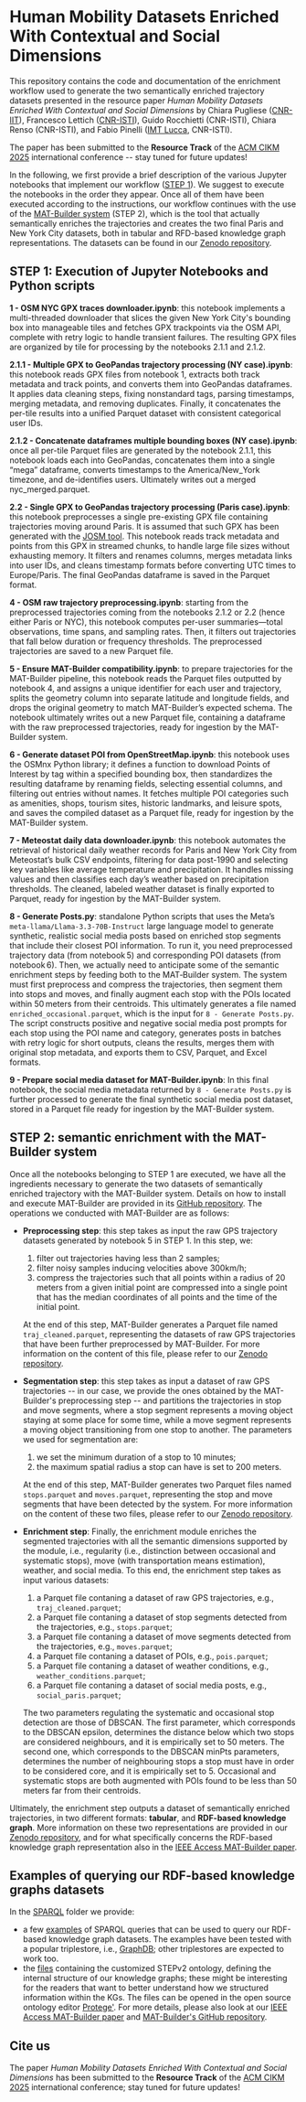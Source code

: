# Human Mobility Datasets Enriched With Contextual and Social Dimensions

This repository contains the code and documentation of the enrichment workflow used to generate the two semantically enriched trajectory datasets presented in the resource paper *Human Mobility Datasets Enriched With Contextual and Social Dimensions* by Chiara Pugliese ([CNR-IIT](https://www.iit.cnr.it/en/)), Francesco Lettich ([CNR-ISTI](https://www.isti.cnr.it/en/)), Guido Rocchietti (CNR-ISTI), Chiara Renso (CNR-ISTI), and Fabio Pinelli ([IMT Lucca](https://www.imtlucca.it/), CNR-ISTI). 

The paper has been submitted to the **Resource Track** of the [ACM CIKM 2025](https://cikm2025.org/) international conference -- stay tuned for future updates!

In the following, we first provide a brief description of the various Jupyter notebooks that implement our workflow ([STEP 1](https://github.com/Fr4nz83/MAT-Dataset/blob/main/README.md#step-1-execution-of-jupyter-notebooks-and-python-scripts)). We suggest to execute the notebooks in the order they appear.
Once all of them have been executed according to the instructions, our workflow continues with the use of the [MAT-Builder system](https://github.com/chiarap2/MAT_Builder) (STEP 2), which is the tool that actually semantically enriches the trajectories and creates the two final Paris and New York City datasets, both in tabular and RFD-based knowledge graph representations. The datasets can be found in our [Zenodo repository](https://doi.org/10.5281/zenodo.15624419).


## STEP 1: Execution of Jupyter Notebooks and Python scripts

**1 - OSM NYC GPX traces downloader.ipynb**: 
this notebook implements a multi-threaded downloader that slices the given New York City's bounding box into manageable tiles and fetches GPX trackpoints via the OSM API, complete with retry logic to handle transient failures. The resulting GPX files are organized by tile for processing by the notebooks 2.1.1 and 2.1.2.

**2.1.1 - Multiple GPX to GeoPandas trajectory processing (NY case).ipynb**:
this notebook reads GPX files from notebook 1, extracts both track metadata and track points, and converts them into GeoPandas dataframes. It applies data cleaning steps, fixing nonstandard tags, parsing timestamps, merging metadata, and removing duplicates. Finally, it concatenates the per-tile results into a unified Parquet dataset with consistent categorical user IDs.

**2.1.2 - Concatenate dataframes multiple bounding boxes (NY case).ipynb**:
once all per-tile Parquet files are generated by the notebook 2.1.1, this notebook loads each into GeoPandas, concatenates them into a single “mega” dataframe, converts timestamps to the America/New_York timezone, and de-identifies users. Ultimately writes out a merged nyc_merged.parquet.

**2.2 - Single GPX to GeoPandas trajectory processing (Paris case).ipynb**:
this notebook preprocesses a single pre-existing GPX file containing trajectories moving around Paris. It is assumed that such GPX has been generated with the [JOSM tool](https://josm.openstreetmap.de/). This notebook reads track metadata and points from this GPX in streamed chunks, to handle large file sizes without exhausting memory. It filters and renames columns, merges metadata links into user IDs, and cleans timestamp formats before converting UTC times to Europe/Paris. The final GeoPandas dataframe is saved in the Parquet format.

**4 - OSM raw trajectory preprocessing.ipynb**:
starting from the preprocessed trajectories coming from the notebooks 2.1.2 or 2.2 (hence either Paris or NYC), this notebook computes per-user summaries—total observations, time spans, and sampling rates. Then, it filters out trajectories that fall below duration or frequency thresholds. The preprocessed trajectories are saved to a new Parquet file.

**5 - Ensure MAT-Builder compatibility.ipynb**:
to prepare trajectories for the MAT-Builder pipeline, this notebook reads the Parquet files outputted by notebook 4, and assigns a unique identifier for each user and trajectory, splits the geometry column into separate latitude and longitude fields, and drops the original geometry to match MAT-Builder’s expected schema. The notebook ultimately writes out a new Parquet file, containing a dataframe with the raw preprocessed trajectories, ready for ingestion by the MAT-Builder system.

**6 - Generate dataset POI from OpenStreetMap.ipynb**:
this notebook uses the OSMnx Python library; it defines a function to download Points of Interest by tag within a specified bounding box, then standardizes the resulting dataframe by renaming fields, selecting essential columns, and filtering out entries without names. It fetches multiple POI categories such as amenities, shops, tourism sites, historic landmarks, and leisure spots, and saves the compiled dataset as a Parquet file, ready for ingestion by the MAT-Builder system.

**7 - Meteostat daily data downloader.ipynb**:
this notebook automates the retrieval of historical daily weather records for Paris and New York City from Meteostat’s bulk CSV endpoints, filtering for data post-1990 and selecting key variables like average temperature and precipitation. It handles missing values and then classifies each day’s weather based on precipitation thresholds. The cleaned, labeled weather dataset is finally exported to Parquet, ready for ingestion by the MAT-Builder system.

**8 - Generate Posts.py**: 
standalone Python scripts that uses the Meta’s ```meta-llama/Llama-3.3-70B-Instruct``` large language model to generate synthetic, realistic social media posts based on enriched stop segments that include their closest POI information.  To run it, you need preprocessed trajectory data (from notebook 5) and corresponding POI datasets (from notebook 6). Then, we actually need to anticipate some of the semantic enrichment steps by feeding both to the MAT‑Builder system. The system must first preprocess and compress the trajectories, then segment them into stops and moves, and finally augment each stop with the POIs located within 50 meters from their centroids. This ultimately generates a file named ```enriched_occasional.parquet```, which is the input for ```8 - Generate Posts.py```. The script constructs positive and negative social media post prompts for each stop using the POI name and category, generates posts in batches with retry logic for short outputs, cleans the results, merges them with original stop metadata, and exports them to CSV, Parquet, and Excel formats.

**9 - Prepare social media dataset for MAT-Builder.ipynb**:
In this final notebook, the social media metadata returned by ```8 - Generate Posts.py``` is further processed to generate the final synthetic social media post dataset, stored in a Parquet file ready for ingestion by the MAT-Builder system.


## STEP 2: semantic enrichment with the MAT-Builder system

Once all the notebooks belonging to STEP 1 are executed, we have all the ingredients necessary to generate the two datasets of semantically enriched trajectory with the MAT-Builder system. Details on how to install and execute MAT-Builder are provided in its [GitHub repository](https://github.com/chiarap2/MAT_Builder). The operations we conducted with MAT-Builder are as follows:

- **Preprocessing step**: this step takes as input the raw GPS trajectory datasets generated by notebook 5 in STEP 1. In this step, we:
   1. filter out trajectories having less than 2 samples;
   2. filter noisy samples inducing velocities above 300km/h;
   3. compress the trajectories such that all points within a radius of 20 meters from a given initial point are compressed into a single point that has the median coordinates of all points and the time of the initial point.
  
  At the end of this step, MAT-Builder generates a Parquet file named ```traj_cleaned.parquet```, representing the datasets of raw GPS trajectories that have been further preprocessed by MAT-Builder. For more information on the content of this file, please refer to our [Zenodo repository](https://doi.org/10.5281/zenodo.15624419).

- **Segmentation step**: this step takes as input a dataset of raw GPS trajectories -- in our case, we provide the ones obtained by the MAT-Builder's preprocessing step -- and partitions the trajectories in stop and move segments, where a stop segment represents a moving object staying at some place for some time, while a move segment represents a moving object transitioning from one stop to another. The parameters we used for segmentation are:
  1. we set the minimum duration of a stop to 10 minutes;
  2. the maximum spatial radius a stop can have is set to 200 meters. 

  At the end of this step, MAT-Builder generates two Parquet files named ```stops.parquet``` and ```moves.parquet```, representing the stop and move segments that have been detected by the system. For more information on the content of these two files, please refer to our [Zenodo repository](https://doi.org/10.5281/zenodo.15624419).

- **Enrichment step**: Finally, the enrichment module enriches the segmented trajectories with all the semantic dimensions supported by the module, i.e., regularity (i.e., distinction between occasional and systematic stops), move (with transportation means estimation), weather, and social media. To this end, the enrichment step takes as input various datasets:
  1. a Parquet file contaning a dataset of raw GPS trajectories, e.g., ```traj_cleaned.parquet```;
  2. a Parquet file contaning a dataset of stop segments detected from the trajectories, e.g., ```stops.parquet```;
  3. a Parquet file contaning a dataset of move segments detected from the trajectories, e.g., ```moves.parquet```;
  4. a Parquet file contaning a dataset of POIs, e.g., ```pois.parquet```;
  5. a Parquet file contaning a dataset of weather conditions, e.g., ```weather_conditions.parquet```;
  6. a Parquet file contaning a dataset of social media posts, e.g., ```social_paris.parquet```;

  The two parameters regulating the systematic and occasional stop detection are those of DBSCAN. The first parameter, which corresponds to the DBSCAN epsilon, determines the distance below which two stops are considered neighbours, and it is empirically set to 50 meters. The second one, which corresponds to the DBSCAN minPts parameters, determines the number of neighbouring stops a stop must have in order to be considered core, and it is empirically set to 5. Occasional and systematic stops are both augmented with POIs found to be less than 50 meters far from their centroids.

Ultimately, the enrichment step outputs a dataset of semantically enriched trajectories, in two different formats: **tabular**, and **RDF-based knowledge graph**. More information on these two representations are provided in our [Zenodo repository](https://doi.org/10.5281/zenodo.15624419), and for what specifically concerns the RDF-based knowledge graph representation also in the [IEEE Access MAT-Builder paper](https://ieeexplore.ieee.org/document/10227262).


## Examples of querying our RDF-based knowledge graphs datasets

In the [SPARQL](https://github.com/Fr4nz83/MAT-Dataset/tree/main/SPARQL) folder we provide:

- a few [examples](https://github.com/Fr4nz83/MAT-Dataset/tree/main/SPARQL/SPARQL_examples) of SPARQL queries that can be used to query our RDF-based knowledge graph datasets. The examples have been tested with a popular triplestore, i.e., [GraphDB](https://graphdb.ontotext.com/); other triplestores are expected to work too.
- the [files](https://github.com/Fr4nz83/MAT-Dataset/tree/main/SPARQL/ontology) containing the customized STEPv2 ontology, defining the internal structure of our knowledge graphs; these might be interesting for the readers that want to better understand how we structured information within the KGs. The files can be opened in the open source ontology editor [Protege'](https://protege.stanford.edu/). For more details, please also look at our [IEEE Access MAT-Builder paper](https://ieeexplore.ieee.org/document/10227262/) and [MAT-Builder's GitHub repository](https://github.com/chiarap2/MAT_Builder).

## Cite us

The paper *Human Mobility Datasets Enriched With Contextual and Social Dimensions* has been submitted to the **Resource Track** of the [ACM CIKM 2025](https://cikm2025.org/) international conference; stay tuned for future updates!
